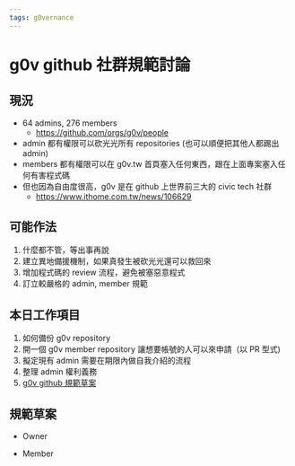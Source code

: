 ```yaml
---
tags: g0vernance
---
```

g0v github 社群規範討論　
=====================

現況
----
* 64 admins, 276 members
    * https://github.com/orgs/g0v/people
* admin 都有權限可以砍光光所有 repositories (也可以順便把其他人都踢出 admin)
* members 都有權限可以在 g0v.tw 首頁塞入任何東西，跟在上面專案塞入任何有害程式碼
* 但也因為自由度很高，g0v 是在 github 上世界前三大的 civic tech 社群
    * https://www.ithome.com.tw/news/106629

可能作法
-------
1. 什麼都不管，等出事再說
2. 建立異地備援機制，如果真發生被砍光光還可以救回來
3. 增加程式碼的 review 流程，避免被塞惡意程式
4. 訂立較嚴格的 admin, member 規範

本日工作項目
----------
1. 如何備份 g0v repository
2. 開一個 g0v member repository 讓想要帳號的人可以來申請（以 PR 型式)
3. 擬定現有 admin 需要在期限內做自我介紹的流程
4. 整理 admin 權利義務
5. [g0v github 規範草案](https://g0v.hackmd.io/I4_oYRIvT9S0RKufKKKKvg)

規範草案
-------

- Owner

- Member